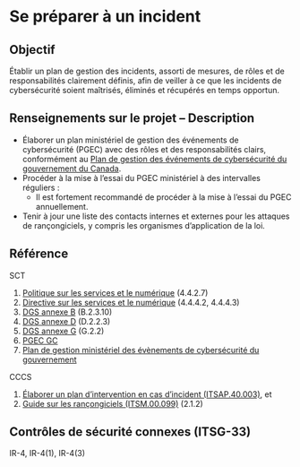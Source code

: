 # Se préparer à un incident

## Objectif

Établir un plan de gestion des incidents, assorti de mesures, de rôles et de responsabilités clairement définis, afin de veiller à ce que les incidents de cybersécurité soient maîtrisés, éliminés et récupérés en temps opportun.

## Renseignements sur le projet – Description

- Élaborer un plan ministériel de gestion des événements de cybersécurité (PGEC) avec des rôles et des responsabilités clairs, conformément au [Plan de gestion des événements de cybersécurité du gouvernement du Canada](https://www.canada.ca/fr/gouvernement/systeme/gouvernement-numerique/securite-confidentialite-ligne/gestion-securite-identite/plan-gestion-evenements-cybersecurite-gouvernement-canada.html).
- Procéder à la mise à l’essai du PGEC ministériel à des intervalles réguliers :
  - Il est fortement recommandé de procéder à la mise à l’essai du PGEC annuellement.
- Tenir à jour une liste des contacts internes et externes pour les attaques de rançongiciels, y compris les organismes d’application de la loi.

## Référence

SCT

1. [Politique sur les services et le numérique](https://www.tbs-sct.gc.ca/pol/doc-fra.aspx?id=32603) (4.4.2.7)
2. [Directive sur les services et le numérique](https://www.tbs-sct.gc.ca/pol/doc-fra.aspx?id=32601) (4.4.4.2, 4.4.4.3)
3. [DGS annexe B](https://www.tbs-sct.gc.ca/pol/doc-fra.aspx?id=32611#appB) (B.2.3.10)
4. [DGS annexe D](https://www.tbs-sct.gc.ca/pol/doc-fra.aspx?id=32611#appD) (D.2.2.3)
5. [DGS annexe G](https://www.tbs-sct.gc.ca/pol/doc-fra.aspx?id=32611#appG) (G.2.2)
6. [PGEC GC](https://www.canada.ca/fr/gouvernement/systeme/gouvernement-numerique/securite-confidentialite-ligne/gestion-securite-identite/plan-gestion-evenements-cybersecurite-gouvernement-canada.html)
7. [Plan de gestion ministériel des évènements de cybersécurité du gouvernement](https://www.gcpedia.gc.ca/gcwiki/images/6/66/Department_CSEMP_Template.docx)

CCCS

1. [Élaborer un plan d’intervention en cas d’incident (ITSAP.40.003)](https://cyber.gc.ca/fr/orientation/elaborer-un-plan-dintervention-en-cas-dincident-itsap40003), et
2. [Guide sur les rançongiciels (ITSM.00.099)](https://cyber.gc.ca/fr/orientation/guide-sur-les-rancongiciels-itsm00099) (2.1.2)

## Contrôles de sécurité connexes (ITSG-33)

IR-4, IR-4(1), IR-4(3)
